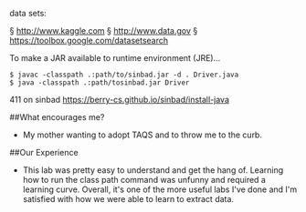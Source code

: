 data sets:

§ http://www.kaggle.com
§ http://www.data.gov
§ https://toolbox.google.com/datasetsearch


To make a JAR available to runtime environment (JRE)...

```
$ javac -classpath .:path/to/sinbad.jar -d . Driver.java
$ java -classpath .:path/tosinbad.jar Driver
```

411 on sinbad
https://berry-cs.github.io/sinbad/install-java

##What encourages me?
- My mother wanting to adopt TAQS and to throw me to the curb.

##Our Experience
- This lab was pretty easy to understand and get the hang of. Learning how to run the class path command was unfunny and required a learning curve. Overall, it's one of the more useful labs I've done and I'm satisfied with how we were able to learn to extract data.
